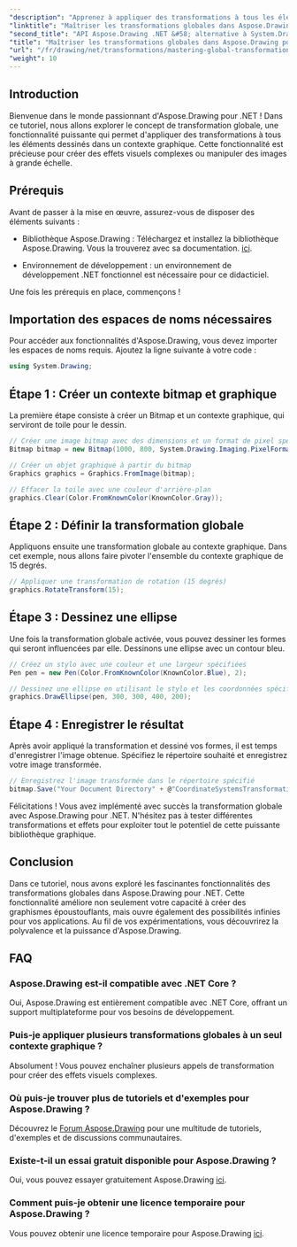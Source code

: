 ```yaml
---
"description": "Apprenez à appliquer des transformations à tous les éléments dessinés dans un contexte graphique, vous permettant de créer des effets visuels captivants et de manipuler efficacement les images."
"linktitle": "Maîtriser les transformations globales dans Aspose.Drawing"
"second_title": "API Aspose.Drawing .NET &#58; alternative à System.Drawing.Common"
"title": "Maîtriser les transformations globales dans Aspose.Drawing pour .NET"
"url": "/fr/drawing/net/transformations/mastering-global-transformations/"
"weight": 10
---
```


## Introduction

Bienvenue dans le monde passionnant d'Aspose.Drawing pour .NET ! Dans ce tutoriel, nous allons explorer le concept de transformation globale, une fonctionnalité puissante qui permet d'appliquer des transformations à tous les éléments dessinés dans un contexte graphique. Cette fonctionnalité est précieuse pour créer des effets visuels complexes ou manipuler des images à grande échelle.

## Prérequis

Avant de passer à la mise en œuvre, assurez-vous de disposer des éléments suivants :

- Bibliothèque Aspose.Drawing : Téléchargez et installez la bibliothèque Aspose.Drawing. Vous la trouverez avec sa documentation. [ici](https://reference.aspose.com/drawing/net/).
  
- Environnement de développement : un environnement de développement .NET fonctionnel est nécessaire pour ce didacticiel.

Une fois les prérequis en place, commençons !

## Importation des espaces de noms nécessaires

Pour accéder aux fonctionnalités d'Aspose.Drawing, vous devez importer les espaces de noms requis. Ajoutez la ligne suivante à votre code :

```csharp
using System.Drawing;
```

## Étape 1 : Créer un contexte bitmap et graphique

La première étape consiste à créer un Bitmap et un contexte graphique, qui serviront de toile pour le dessin.

```csharp
// Créer une image bitmap avec des dimensions et un format de pixel spécifiés
Bitmap bitmap = new Bitmap(1000, 800, System.Drawing.Imaging.PixelFormat.Format32bppPArgb);

// Créer un objet graphique à partir du bitmap
Graphics graphics = Graphics.FromImage(bitmap);

// Effacer la toile avec une couleur d'arrière-plan
graphics.Clear(Color.FromKnownColor(KnownColor.Gray));
```

## Étape 2 : Définir la transformation globale

Appliquons ensuite une transformation globale au contexte graphique. Dans cet exemple, nous allons faire pivoter l'ensemble du contexte graphique de 15 degrés.

```csharp
// Appliquer une transformation de rotation (15 degrés)
graphics.RotateTransform(15);
```

## Étape 3 : Dessinez une ellipse

Une fois la transformation globale activée, vous pouvez dessiner les formes qui seront influencées par elle. Dessinons une ellipse avec un contour bleu.

```csharp
// Créez un stylo avec une couleur et une largeur spécifiées
Pen pen = new Pen(Color.FromKnownColor(KnownColor.Blue), 2);

// Dessinez une ellipse en utilisant le stylo et les coordonnées spécifiés
graphics.DrawEllipse(pen, 300, 300, 400, 200);
```

## Étape 4 : Enregistrer le résultat

Après avoir appliqué la transformation et dessiné vos formes, il est temps d'enregistrer l'image obtenue. Spécifiez le répertoire souhaité et enregistrez votre image transformée.

```csharp
// Enregistrez l'image transformée dans le répertoire spécifié
bitmap.Save("Your Document Directory" + @"CoordinateSystemsTransformations\GlobalTransformation_out.png");
```

Félicitations ! Vous avez implémenté avec succès la transformation globale avec Aspose.Drawing pour .NET. N'hésitez pas à tester différentes transformations et effets pour exploiter tout le potentiel de cette puissante bibliothèque graphique.

## Conclusion

Dans ce tutoriel, nous avons exploré les fascinantes fonctionnalités des transformations globales dans Aspose.Drawing pour .NET. Cette fonctionnalité améliore non seulement votre capacité à créer des graphismes époustouflants, mais ouvre également des possibilités infinies pour vos applications. Au fil de vos expérimentations, vous découvrirez la polyvalence et la puissance d'Aspose.Drawing.

## FAQ

### Aspose.Drawing est-il compatible avec .NET Core ?

Oui, Aspose.Drawing est entièrement compatible avec .NET Core, offrant un support multiplateforme pour vos besoins de développement.

### Puis-je appliquer plusieurs transformations globales à un seul contexte graphique ?

Absolument ! Vous pouvez enchaîner plusieurs appels de transformation pour créer des effets visuels complexes.

### Où puis-je trouver plus de tutoriels et d'exemples pour Aspose.Drawing ?

Découvrez le [Forum Aspose.Drawing](https://forum.aspose.com/c/diagram/17) pour une multitude de tutoriels, d'exemples et de discussions communautaires.

### Existe-t-il un essai gratuit disponible pour Aspose.Drawing ?

Oui, vous pouvez essayer gratuitement Aspose.Drawing [ici](https://releases.aspose.com/).

### Comment puis-je obtenir une licence temporaire pour Aspose.Drawing ?

Vous pouvez obtenir une licence temporaire pour Aspose.Drawing [ici](https://purchase.conholdate.com/temporary-license/).